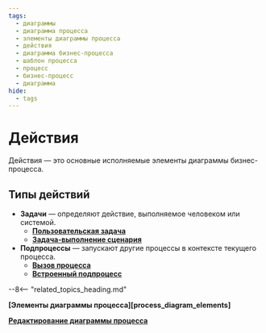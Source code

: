 ```yaml
---
tags:
  - диаграммы
  - диаграмма процесса
  - элементы диаграммы процесса
  - действия
  - диаграмма бизнес-процесса
  - шаблон процесса
  - процесс
  - бизнес-процесс
  - диаграмма
hide:
  - tags
---
```


# Действия

Действия — это основные исполняемые элементы диаграммы бизнес-процесса.

## Типы действий

- **Задачи** — определяют действие, выполняемое человеком или системой.
    - **[Пользовательская задача](user_task.md)**
    - **[Задача-выполнение сценария](script_task.md)**
- **Подпроцессы** — запускают другие процессы в контексте текущего процесса.
    - **[Вызов процесса](process_call.md)**
    - **[Встроенный подпроцесс](embedded_subprocess.md)**

--8<-- "related_topics_heading.md"

**[Элементы диаграммы процесса][process_diagram_elements]**

**[Редактирование диаграммы процесса](process_diagram_edit.md)**
